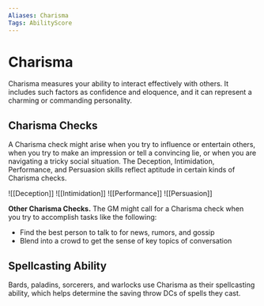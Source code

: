 ```yaml
---
Aliases: Charisma
Tags: AbilityScore
---
```

# Charisma

Charisma measures your ability to interact effectively with others. It includes such factors as confidence and eloquence, and it can represent a charming or commanding personality.

## Charisma Checks

A Charisma check might arise when you try to influence or entertain others, when you try to make an impression or tell a convincing lie, or when you are navigating a tricky social situation. The Deception, Intimidation, Performance, and Persuasion skills reflect aptitude in certain kinds of Charisma checks.

![[Deception]]
![[Intimidation]]
![[Performance]]
![[Persuasion]]

**Other Charisma Checks.** The GM might call for a Charisma check when you try to accomplish tasks like the following:

-   Find the best person to talk to for news, rumors, and gossip
-   Blend into a crowd to get the sense of key topics of conversation

## Spellcasting Ability

Bards, paladins, sorcerers, and warlocks use Charisma as their spellcasting ability, which helps determine the saving throw DCs of spells they cast.